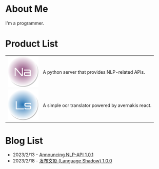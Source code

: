# About Me

I'm a programmer.

# Product List

<table style="width:100%">
  <tr style="border:none">
    <td style="border:none">
        <a href="https://github.com/rerender2021/NLP-API/"><img src="./assets/nlp-api.png"  width="96px" height="96px"></a>
    </td>
    <td style="border:none">
        <span>A python server that provides NLP-related APIs.</span>
    </td>
  </tr>
  <tr style="border:none">
    <td style="border:none">
        <a href="https://github.com/rerender2021/language-shadow/"><img src="./assets/language-shadow.png"  width="96px" height="96px"></a>
    </td>
    <td style="border:none">
        <span>A simple ocr translator powered by avernakis react.</span>
    </td>
  </tr>
</table>

# Blog List

- 2023/2/13 - [Announcing NLP-API 1.0.1](./blog/nlp-api-1.0.1/README.md)
- 2023/2/18 - [发布文影 (Language Shadow) 1.0.0](./blog/language-shadow-1.0.0/README.md)
